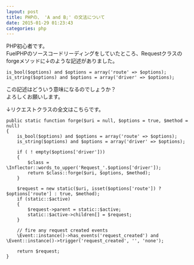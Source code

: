 ```yaml
---
layout: post
title: PHPの、 'A and B;' の文法について
date: 2015-01-29 01:23:43
categories: php
---
```

<p>PHP初心者です。<br>
FuelPHPのソースコードリーディングをしていたところ、Requestクラスのforgeメソッドに↓のような記述がありました。</p>

<pre><code>is_bool($options) and $options = array('route' =&gt; $options);
is_string($options) and $options = array('driver' =&gt; $options);
</code></pre>

<p>この記述はどういう意味になるのでしょうか？<br>
よろしくお願いします。</p>

<p>↓リクエストクラスの全文はこちらです。</p>

<pre><code>public static function forge($uri = null, $options = true, $method = null)
{
    is_bool($options) and $options = array('route' =&gt; $options);
    is_string($options) and $options = array('driver' =&gt; $options);

    if ( ! empty($options['driver']))
    {
        $class = \Inflector::words_to_upper('Request_'.$options['driver']);
        return $class::forge($uri, $options, $method);
    }

    $request = new static($uri, isset($options['route']) ? $options['route'] : true, $method);
    if (static::$active)
    {
        $request-&gt;parent = static::$active;
        static::$active-&gt;children[] = $request;
    }

    // fire any request created events
    \Event::instance()-&gt;has_events('request_created') and \Event::instance()-&gt;trigger('request_created', '', 'none');

    return $request;
}
</code></pre>
